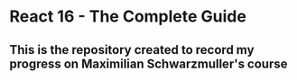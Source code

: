 # React 16 - The Complete Guide

## This is the repository created to record my progress on Maximilian Schwarzmuller's course
